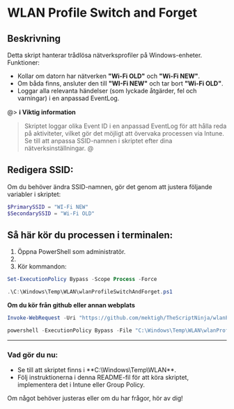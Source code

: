 # WLAN Profile Switch and Forget

## Beskrivning
Detta skript hanterar trådlösa nätverksprofiler på Windows-enheter.
Funktioner:
- Kollar om datorn har nätverken **"Wi-Fi OLD"** och **"Wi-Fi NEW"**.
- Om båda finns, ansluter den till **"WI-Fi NEW"** och tar bort **"Wi-Fi OLD"**.
- Loggar alla relevanta händelser (som lyckade åtgärder, fel och varningar) i en anpassad EventLog.

@> **ℹ️ Viktig information**  
> Skriptet loggar olika Event ID i en anpassad EventLog för att hålla reda på aktiviteter, vilket gör det möjligt att övervaka processen via Intune.  
> Se till att anpassa SSID-namnen i skriptet efter dina nätverksinställningar. @

## Redigera SSID:
Om du behöver ändra SSID-namnen, gör det genom att justera följande variabler i skriptet:
```powershell
$PrimarySSID = "WI-Fi NEW"
$SecondarySSID = "Wi-Fi OLD"
```

## Så här kör du processen i terminalen:
1. Öppna PowerShell som administratör.
2. 
3. Kör kommandon:
```powershell
Set-ExecutionPolicy Bypass -Scope Process -Force

.\C:\Windows\Temp\WLAN\wlanProfileSwitchAndForget.ps1
```
**Om du kör från github eller annan webplats**
```powershell
Invoke-WebRequest -Uri "https://github.com/mektigh/TheScriptNinja/wlanProfileSwitchAndForget.ps1" -OutFile "C:\Windows\Temp\WLAN\wlanProfileSwitchAndForget.ps1"
```
```powershell
powershell -ExecutionPolicy Bypass -File "C:\Windows\Temp\WLAN\wlanProfileSwitchAndForget.ps1"
```

---

### Vad gör du nu:
- Se till att skriptet finns i **C:\Windows\Temp\WLAN\**.
- Följ instruktionerna i denna README-fil för att köra skriptet, implementera det i Intune eller Group Policy.

Om något behöver justeras eller om du har frågor, hör av dig!
